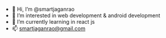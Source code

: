 - 👋 Hi, I’m @smartjaganrao
- 👀 I’m interested in web development & android development
- 🌱 I’m currently learning in react js
- 📫 smartjaganrao@gmail.com

<!---
smartjaganrao/smartjaganrao is a ✨ special ✨ repository because its `README.md` (this file) appears on your GitHub profile.
You can click the Preview link to take a look at your changes.
--->
